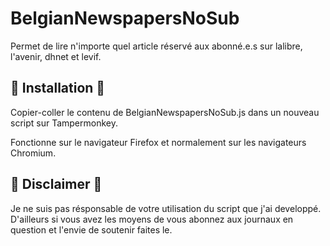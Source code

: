 # BelgianNewspapersNoSub
Permet de lire n'importe quel article réservé aux abonné.e.s sur lalibre, l'avenir, dhnet et levif.

## :rocket: Installation :rocket:
Copier-coller le contenu de BelgianNewspapersNoSub.js dans un nouveau script sur Tampermonkey.

Fonctionne sur le navigateur Firefox et normalement sur les navigateurs Chromium.

## :rotating_light: Disclaimer :rotating_light:
Je ne suis pas résponsable de votre utilisation du script que j'ai developpé. D'ailleurs si vous avez les moyens de vous abonnez aux journaux en question et l'envie de soutenir faites le.
